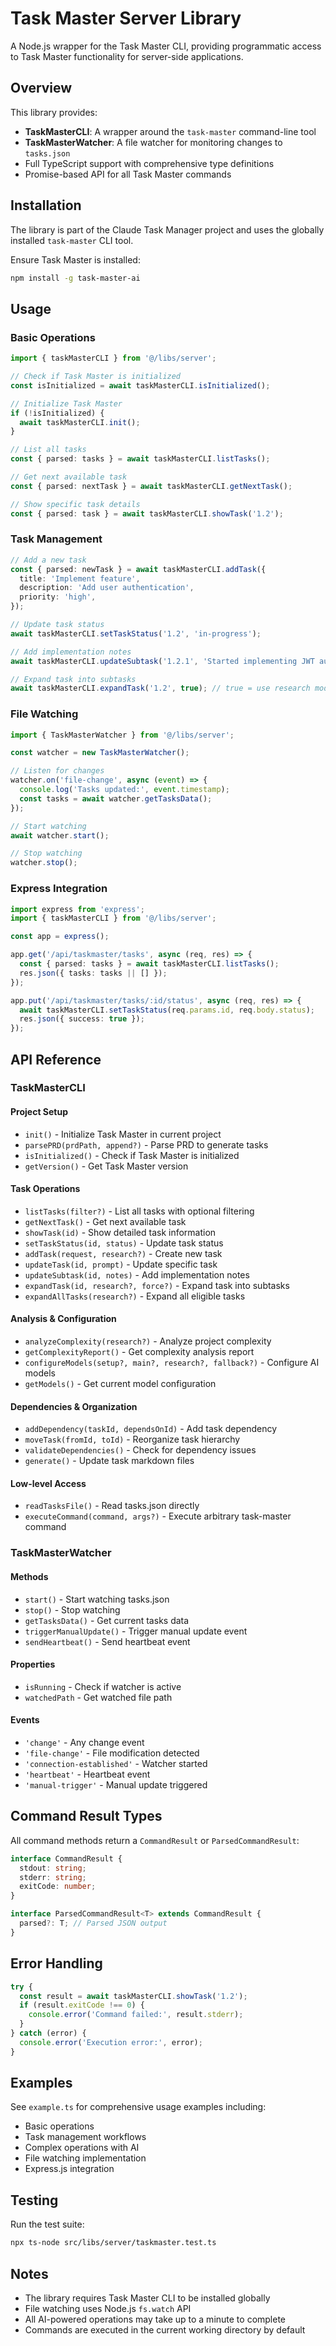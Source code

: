 # Task Master Server Library

A Node.js wrapper for the Task Master CLI, providing programmatic access to Task Master functionality for server-side applications.

## Overview

This library provides:

- **TaskMasterCLI**: A wrapper around the `task-master` command-line tool
- **TaskMasterWatcher**: A file watcher for monitoring changes to `tasks.json`
- Full TypeScript support with comprehensive type definitions
- Promise-based API for all Task Master commands

## Installation

The library is part of the Claude Task Manager project and uses the globally installed `task-master` CLI tool.

Ensure Task Master is installed:

```bash
npm install -g task-master-ai
```

## Usage

### Basic Operations

```typescript
import { taskMasterCLI } from '@/libs/server';

// Check if Task Master is initialized
const isInitialized = await taskMasterCLI.isInitialized();

// Initialize Task Master
if (!isInitialized) {
  await taskMasterCLI.init();
}

// List all tasks
const { parsed: tasks } = await taskMasterCLI.listTasks();

// Get next available task
const { parsed: nextTask } = await taskMasterCLI.getNextTask();

// Show specific task details
const { parsed: task } = await taskMasterCLI.showTask('1.2');
```

### Task Management

```typescript
// Add a new task
const { parsed: newTask } = await taskMasterCLI.addTask({
  title: 'Implement feature',
  description: 'Add user authentication',
  priority: 'high',
});

// Update task status
await taskMasterCLI.setTaskStatus('1.2', 'in-progress');

// Add implementation notes
await taskMasterCLI.updateSubtask('1.2.1', 'Started implementing JWT auth');

// Expand task into subtasks
await taskMasterCLI.expandTask('1.2', true); // true = use research mode
```

### File Watching

```typescript
import { TaskMasterWatcher } from '@/libs/server';

const watcher = new TaskMasterWatcher();

// Listen for changes
watcher.on('file-change', async (event) => {
  console.log('Tasks updated:', event.timestamp);
  const tasks = await watcher.getTasksData();
});

// Start watching
await watcher.start();

// Stop watching
watcher.stop();
```

### Express Integration

```typescript
import express from 'express';
import { taskMasterCLI } from '@/libs/server';

const app = express();

app.get('/api/taskmaster/tasks', async (req, res) => {
  const { parsed: tasks } = await taskMasterCLI.listTasks();
  res.json({ tasks: tasks || [] });
});

app.put('/api/taskmaster/tasks/:id/status', async (req, res) => {
  await taskMasterCLI.setTaskStatus(req.params.id, req.body.status);
  res.json({ success: true });
});
```

## API Reference

### TaskMasterCLI

#### Project Setup

- `init()` - Initialize Task Master in current project
- `parsePRD(prdPath, append?)` - Parse PRD to generate tasks
- `isInitialized()` - Check if Task Master is initialized
- `getVersion()` - Get Task Master version

#### Task Operations

- `listTasks(filter?)` - List all tasks with optional filtering
- `getNextTask()` - Get next available task
- `showTask(id)` - Show detailed task information
- `setTaskStatus(id, status)` - Update task status
- `addTask(request, research?)` - Create new task
- `updateTask(id, prompt)` - Update specific task
- `updateSubtask(id, notes)` - Add implementation notes
- `expandTask(id, research?, force?)` - Expand task into subtasks
- `expandAllTasks(research?)` - Expand all eligible tasks

#### Analysis & Configuration

- `analyzeComplexity(research?)` - Analyze project complexity
- `getComplexityReport()` - Get complexity analysis report
- `configureModels(setup?, main?, research?, fallback?)` - Configure AI models
- `getModels()` - Get current model configuration

#### Dependencies & Organization

- `addDependency(taskId, dependsOnId)` - Add task dependency
- `moveTask(fromId, toId)` - Reorganize task hierarchy
- `validateDependencies()` - Check for dependency issues
- `generate()` - Update task markdown files

#### Low-level Access

- `readTasksFile()` - Read tasks.json directly
- `executeCommand(command, args?)` - Execute arbitrary task-master command

### TaskMasterWatcher

#### Methods

- `start()` - Start watching tasks.json
- `stop()` - Stop watching
- `getTasksData()` - Get current tasks data
- `triggerManualUpdate()` - Trigger manual update event
- `sendHeartbeat()` - Send heartbeat event

#### Properties

- `isRunning` - Check if watcher is active
- `watchedPath` - Get watched file path

#### Events

- `'change'` - Any change event
- `'file-change'` - File modification detected
- `'connection-established'` - Watcher started
- `'heartbeat'` - Heartbeat event
- `'manual-trigger'` - Manual update triggered

## Command Result Types

All command methods return a `CommandResult` or `ParsedCommandResult`:

```typescript
interface CommandResult {
  stdout: string;
  stderr: string;
  exitCode: number;
}

interface ParsedCommandResult<T> extends CommandResult {
  parsed?: T; // Parsed JSON output
}
```

## Error Handling

```typescript
try {
  const result = await taskMasterCLI.showTask('1.2');
  if (result.exitCode !== 0) {
    console.error('Command failed:', result.stderr);
  }
} catch (error) {
  console.error('Execution error:', error);
}
```

## Examples

See `example.ts` for comprehensive usage examples including:

- Basic operations
- Task management workflows
- Complex operations with AI
- File watching implementation
- Express.js integration

## Testing

Run the test suite:

```bash
npx ts-node src/libs/server/taskmaster.test.ts
```

## Notes

- The library requires Task Master CLI to be installed globally
- File watching uses Node.js `fs.watch` API
- All AI-powered operations may take up to a minute to complete
- Commands are executed in the current working directory by default
